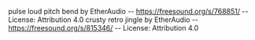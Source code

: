 pulse loud pitch bend by EtherAudio -- https://freesound.org/s/768851/ -- License: Attribution 4.0
crusty retro jingle by EtherAudio -- https://freesound.org/s/815346/ -- License: Attribution 4.0